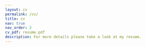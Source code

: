```yaml
---
layout: cv
permalink: /cv/
title: cv
nav: true
nav_order: 2
cv_pdf: resume.pdf
description: For more details please take a look at my resume.
---
```

